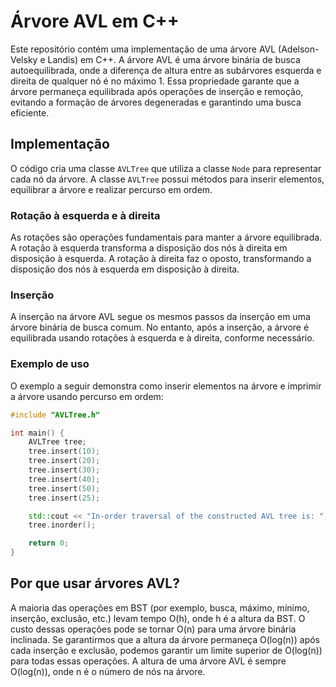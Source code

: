 # Árvore AVL em C++

Este repositório contém uma implementação de uma árvore AVL (Adelson-Velsky e Landis) em C++. A árvore AVL é uma árvore binária de busca autoequilibrada, onde a diferença de altura entre as subárvores esquerda e direita de qualquer nó é no máximo 1. Essa propriedade garante que a árvore permaneça equilibrada após operações de inserção e remoção, evitando a formação de árvores degeneradas e garantindo uma busca eficiente.

## Implementação

O código cria uma classe `AVLTree` que utiliza a classe `Node` para representar cada nó da árvore. A classe `AVLTree` possui métodos para inserir elementos, equilibrar a árvore e realizar percurso em ordem.

### Rotação à esquerda e à direita

As rotações são operações fundamentais para manter a árvore equilibrada. A rotação à esquerda transforma a disposição dos nós à direita em disposição à esquerda. A rotação à direita faz o oposto, transformando a disposição dos nós à esquerda em disposição à direita.

### Inserção

A inserção na árvore AVL segue os mesmos passos da inserção em uma árvore binária de busca comum. No entanto, após a inserção, a árvore é equilibrada usando rotações à esquerda e à direita, conforme necessário.

### Exemplo de uso

O exemplo a seguir demonstra como inserir elementos na árvore e imprimir a árvore usando percurso em ordem:

```cpp
#include "AVLTree.h"

int main() {
    AVLTree tree;
    tree.insert(10);
    tree.insert(20);
    tree.insert(30);
    tree.insert(40);
    tree.insert(50);
    tree.insert(25);

    std::cout << "In-order traversal of the constructed AVL tree is: ";
    tree.inorder();

    return 0;
}
```

## Por que usar árvores AVL?

A maioria das operações em BST (por exemplo, busca, máximo, mínimo, inserção, exclusão, etc.) levam tempo O(h), onde h é a altura da BST. O custo dessas operações pode se tornar O(n) para uma árvore binária inclinada. Se garantirmos que a altura da árvore permaneça O(log(n)) após cada inserção e exclusão, podemos garantir um limite superior de O(log(n)) para todas essas operações. A altura de uma árvore AVL é sempre O(log(n)), onde n é o número de nós na árvore.